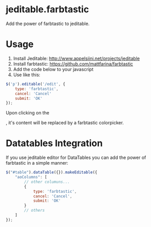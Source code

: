 jeditable.farbtastic
====================

Add the power of farbtastic to jeditable.

Usage
=====

1. Install Jeditable: http://www.appelsiini.net/projects/jeditable
2. Install farbtastic: https://github.com/mattfarina/farbtastic
3. Add the code below to your javascript
4. Use like this:
```javascript
$('p').editable('/edit', {
    type: 'farbtastic',
    cancel: 'Cancel'
    submit: 'OK'
});
```

Upon clicking on the <p>, it's content will be replaced by a farbtastic colorpicker.

Datatables Integration
======================

If you use jeditable editor for DataTables you can add the power of farbtastic in a simple manner:

```javascript
$("#table").dataTable({}).makeEditable({
    "aoColumns": [
        // other columuns...
        {
            type: 'farbtastic',
            cancel: 'Cancel',
            submit: 'OK'
        }
        // others
    ]
});
```

